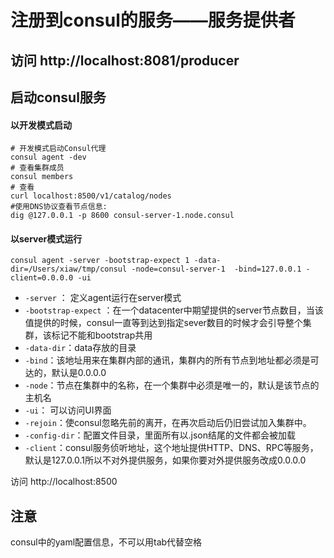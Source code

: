 # 注册到consul的服务——服务提供者

## 访问 http://localhost:8081/producer

## 启动consul服务

#### 以开发模式启动

```
# 开发模式启动Consul代理
consul agent -dev
# 查看集群成员
consul members
# 查看
curl localhost:8500/v1/catalog/nodes
#使用DNS协议查看节点信息:
dig @127.0.0.1 -p 8600 consul-server-1.node.consul
```

#### 以server模式运行

```
consul agent -server -bootstrap-expect 1 -data-dir=/Users/xiaw/tmp/consul -node=consul-server-1  -bind=127.0.0.1 -client=0.0.0.0 -ui
```

- `-server` ： 定义agent运行在server模式
- `-bootstrap-expect` ：在一个datacenter中期望提供的server节点数目，当该值提供的时候，consul一直等到达到指定sever数目的时候才会引导整个集群，该标记不能和bootstrap共用
- `-data-dir`：data存放的目录
- `-bind`：该地址用来在集群内部的通讯，集群内的所有节点到地址都必须是可达的，默认是0.0.0.0
- `-node`：节点在集群中的名称，在一个集群中必须是唯一的，默认是该节点的主机名
- `-ui`： 可以访问UI界面
- `-rejoin`：使consul忽略先前的离开，在再次启动后仍旧尝试加入集群中。
- `-config-dir`：配置文件目录，里面所有以.json结尾的文件都会被加载
- `-client`：consul服务侦听地址，这个地址提供HTTP、DNS、RPC等服务，默认是127.0.0.1所以不对外提供服务，如果你要对外提供服务改成0.0.0.0

访问 http://localhost:8500

## 注意
consul中的yaml配置信息，不可以用tab代替空格
